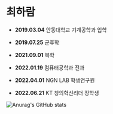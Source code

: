 # 최하람

- **2019.03.04**   안동대학교 기계공학과 입학

- **2019.07.25**   군휴학

- **2021.09.01**   복학

- **2022.01.19**   컴퓨터공학과 전과

- **2022.04.01**  NGN LAB 학생연구원

- **2022.06.21**  KT 창의혁신리더 장학생


![Anurag's GitHub stats](https://github-readme-stats.vercel.app/api?username=choi-haram&show_icons=true&theme=tokyonight)

<!--
**choi-haram/choi-haram** is a ✨ _special_ ✨ repository because its `README.md` (this file) appears on your GitHub profile.

Here are some ideas to get you started:

- 🔭 I’m currently working on ...
- 🌱 I’m currently learning ...
- 👯 I’m looking to collaborate on ...
- 🤔 I’m looking for help with ...
- 💬 Ask me about ...
- 📫 How to reach me: ...
- 😄 Pronouns: ...
- ⚡ Fun fact: ...
-->
